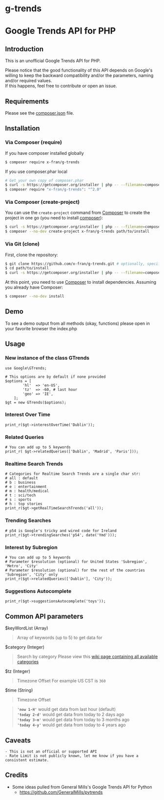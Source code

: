 # g-trends


Google Trends API for PHP
=========================


Introduction
------------

This is an unofficial Google Trends API for PHP.

Please notice that the good functionality of this API depends on Google's willing to keep the backward compatibility and/or the parameters, naming and/or required values.   
If this happens, feel free to contribute or open an issue.


Requirements
------------

Please see the [composer.json](composer.json) file.


Installation
------------

### Via Composer (require)

If you have composer installed globally
```bash
$ composer require x-fran/g-trends
```

If you use composer.phar local
```bash
# Get your own copy of composer.phar
$ curl -s https://getcomposer.org/installer | php -- --filename=composer
$ composer require "x-fran/g-trends": "^2.0"
```


### Via Composer (create-project)

You can use the `create-project` command from [Composer](http://getcomposer.org/)
to create the project in one go (you need to install [composer](https://getcomposer.org/doc/00-intro.md#downloading-the-composer-executable)):

```bash
$ curl -s https://getcomposer.org/installer | php -- --filename=composer
$ composer --no-dev create-project x-fran/g-trends path/to/install
```

### Via Git (clone)

First, clone the repository:

```bash
$ git clone https://github.com/x-fran/g-trends.git # optionally, specify the directory in which to clone
$ cd path/to/install
$ curl -s https://getcomposer.org/installer | php -- --filename=composer
```

At this point, you need to use [Composer](https://getcomposer.org/) to install
dependencies. Assuming you already have Composer:

```bash
$ composer --no-dev install
```

Demo
----

To see a demo output from all methods (okay, functions) please open in your favorite browser the index.php 


Usage
-----

### New instance of the class GTrends
    use Google\GTrends;
    
    # This options are by default if none provided
    $options = [
            'hl'  => 'en-US',
            'tz'  => -60, # last hour
            'geo' => 'IE',
        ];
    $gt = new GTrends($options);

### Interest Over Time

    print_r($gt->interestOverTime('Dublin'));

### Related Queries

    # You can add up to 5 keywords
    print_r( $gt->relatedQueries(['Dublin', 'Madrid', 'Paris']));
    
### Realtime Search Trends
    # Categories for Realtime Search Trends are a single char str:
    # all : default
    # b : business
    # e : entertainment
    # m : health/medical
    # t : sci/tech
    # s : sports
    # h : top stories
    print_r($gt->getRealTimeSearchTrends('all'));
    
### Trending Searches

    # p54 is Google's tricky and wired code for Ireland
    print_r($gt->trendingSearches('p54', date('Ymd')));

### Interest by Subregion

    # You can add up to 5 keywords
    # Parameter $resolution (optional) for United States 'Subregion', 'Metro', 'City'
    # Parameter $resolution (optional) for the rest of the countries 'Subregion', 'City' only
    print_r($gt->relatedQueries(['Dublin'], 'City'));

### Suggestions Autocomplete

    print_r($gt->suggestionsAutocomplete('toys'));

    
## Common API parameters

$keyWordList (Array)

> Array of keywords (up to 5) to get data for

$category (Integer)

> Search by category
> Please view this [wiki page containing all available categories](https://github.com/pat310/google-trends-api/wiki/Google-Trends-Categories)

$tz (Integer)

> Timezone Offset
> For example US CST is ```360```

$time (String)

> Timezone Offset 

> **```'now 1-H'```** would get data from last hour (default)  
> **```'today 2-d'```** would get data from today to 2 days ago  
> **```'today 3-m'```** would get data from today to 3 months ago  
> **```'today 4-y'```** would get data from today to 4 years ago  


Caveats
-------

    - This is not an official or supported API
    - Rate Limit is not publicly known, let me know if you have a consistent estimate.


Credits
-------

* Some ideas pulled from General Mills's Google Trends API for Python
    - https://github.com/GeneralMills/pytrends
    
    
